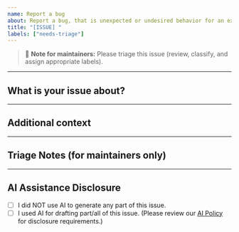 ```yaml
---
name: Report a bug
about: Report a bug, that is unexpected or undesired behavior for an existing feature.
title: "[ISSUE] "
labels: ["needs-triage"]
---
```


> 📝 **Note for maintainers:** Please triage this issue (review, classify, and assign appropriate labels).

---

## What is your issue about?

<!-- Please provide a clear and concise description. -->

---

## Additional context

<!-- Add any other context or screenshots here. -->

---

## Triage Notes (for maintainers only)

<!--
Triage is reviewing, categorization and prioritizing *bugs* depending on affected system/package/library-area, -layer and -module, disadvantages and impacts, annoyance and urgency.-->

---

## AI Assistance Disclosure

- [ ] I did NOT use AI to generate any part of this issue.
- [ ] I used AI for drafting part/all of this issue. (Please review our [AI Policy](https://github.com/crossbario/txaio/blob/main/AI_POLICY.rst) for disclosure requirements.)
